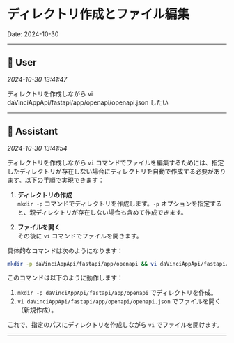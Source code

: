 # ディレクトリ作成とファイル編集

Date: 2024-10-30

---

## 👤 User
*2024-10-30 13:41:47*

ディレクトリを作成しながら vi daVinciAppApi/fastapi/app/openapi/openapi.json したい

---

## 🤖 Assistant
*2024-10-30 13:41:54*

ディレクトリを作成しながら `vi` コマンドでファイルを編集するためには、指定したディレクトリが存在しない場合にディレクトリを自動で作成する必要があります。以下の手順で実現できます：

1. **ディレクトリの作成**  
`mkdir -p` コマンドでディレクトリを作成します。`-p` オプションを指定すると、親ディレクトリが存在しない場合も含めて作成できます。

2. **ファイルを開く**  
その後に `vi` コマンドでファイルを開きます。

具体的なコマンドは次のようになります：

```bash
mkdir -p daVinciAppApi/fastapi/app/openapi && vi daVinciAppApi/fastapi/app/openapi/openapi.json
```

このコマンドは以下のように動作します：

1. `mkdir -p daVinciAppApi/fastapi/app/openapi` でディレクトリを作成。
2. `vi daVinciAppApi/fastapi/app/openapi/openapi.json` でファイルを開く（新規作成）。 

これで、指定のパスにディレクトリを作成しながら `vi` でファイルを開けます。

---
